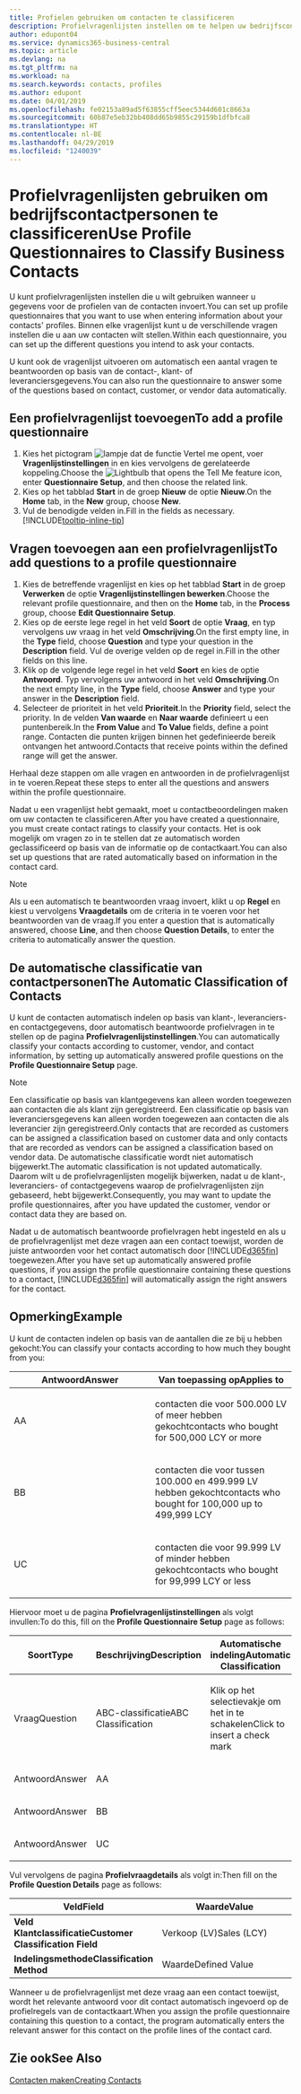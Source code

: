 ```yaml
---
title: Profielen gebruiken om contacten te classificeren
description: Profielvragenlijsten instellen om te helpen uw bedrijfscontactpersonen te classificeren
author: edupont04
ms.service: dynamics365-business-central
ms.topic: article
ms.devlang: na
ms.tgt_pltfrm: na
ms.workload: na
ms.search.keywords: contacts, profiles
ms.author: edupont
ms.date: 04/01/2019
ms.openlocfilehash: fe02153a89ad5f63855cff5eec5344d601c8663a
ms.sourcegitcommit: 60b87e5eb32bb408dd65b9855c29159b1dfbfca8
ms.translationtype: HT
ms.contentlocale: nl-BE
ms.lasthandoff: 04/29/2019
ms.locfileid: "1240039"
---
```

# <a name="use-profile-questionnaires-to-classify-business-contacts"></a><span data-ttu-id="c6334-103">Profielvragenlijsten gebruiken om bedrijfscontactpersonen te classificeren</span><span class="sxs-lookup"><span data-stu-id="c6334-103">Use Profile Questionnaires to Classify Business Contacts</span></span>
<span data-ttu-id="c6334-104">U kunt profielvragenlijsten instellen die u wilt gebruiken wanneer u gegevens voor de profielen van de contacten invoert.</span><span class="sxs-lookup"><span data-stu-id="c6334-104">You can set up profile questionnaires that you want to use when entering information about your contacts' profiles.</span></span> <span data-ttu-id="c6334-105">Binnen elke vragenlijst kunt u de verschillende vragen instellen die u aan uw contacten wilt stellen.</span><span class="sxs-lookup"><span data-stu-id="c6334-105">Within each questionnaire, you can set up the different questions you intend to ask your contacts.</span></span>  

<span data-ttu-id="c6334-106">U kunt ook de vragenlijst uitvoeren om automatisch een aantal vragen te beantwoorden op basis van de contact-, klant- of leveranciersgegevens.</span><span class="sxs-lookup"><span data-stu-id="c6334-106">You can also run the questionnaire to answer some of the questions based on contact, customer, or vendor data automatically.</span></span>  

## <a name="to-add-a-profile-questionnaire"></a><span data-ttu-id="c6334-107">Een profielvragenlijst toevoegen</span><span class="sxs-lookup"><span data-stu-id="c6334-107">To add a profile questionnaire</span></span>
1.  <span data-ttu-id="c6334-108">Kies het pictogram ![lampje dat de functie Vertel me opent](media/ui-search/search_small.png "Vertel me wat u wilt doen"), voer **Vragenlijstinstellingen** in en kies vervolgens de gerelateerde koppeling.</span><span class="sxs-lookup"><span data-stu-id="c6334-108">Choose the ![Lightbulb that opens the Tell Me feature](media/ui-search/search_small.png "Tell me what you want to do") icon, enter **Questionnaire Setup**, and then choose the related link.</span></span>  
2.  <span data-ttu-id="c6334-109">Kies op het tabblad **Start** in de groep **Nieuw** de optie **Nieuw**.</span><span class="sxs-lookup"><span data-stu-id="c6334-109">On the **Home** tab, in the **New** group, choose **New**.</span></span>  
3.  <span data-ttu-id="c6334-110">Vul de benodigde velden in.</span><span class="sxs-lookup"><span data-stu-id="c6334-110">Fill in the fields as necessary.</span></span> [!INCLUDE[tooltip-inline-tip](includes/tooltip-inline-tip_md.md)]  

## <a name="to-add-questions-to-a-profile-questionnaire"></a><span data-ttu-id="c6334-111">Vragen toevoegen aan een profielvragenlijst</span><span class="sxs-lookup"><span data-stu-id="c6334-111">To add questions to a profile questionnaire</span></span>
1.  <span data-ttu-id="c6334-112">Kies de betreffende vragenlijst en kies op het tabblad **Start** in de groep **Verwerken** de optie **Vragenlijstinstellingen bewerken**.</span><span class="sxs-lookup"><span data-stu-id="c6334-112">Choose the relevant profile questionnaire, and then on the **Home** tab, in the **Process** group, choose **Edit Questionnaire Setup**.</span></span>  
2.  <span data-ttu-id="c6334-113">Kies op de eerste lege regel in het veld **Soort** de optie **Vraag**, en typ vervolgens uw vraag in het veld **Omschrijving**.</span><span class="sxs-lookup"><span data-stu-id="c6334-113">On the first empty line, in the **Type** field, choose **Question** and type your question in the **Description** field.</span></span> <span data-ttu-id="c6334-114">Vul de overige velden op de regel in.</span><span class="sxs-lookup"><span data-stu-id="c6334-114">Fill in the other fields on this line.</span></span>  
3.  <span data-ttu-id="c6334-115">Klik op de volgende lege regel in het veld **Soort** en kies de optie **Antwoord**. Typ vervolgens uw antwoord in het veld **Omschrijving**.</span><span class="sxs-lookup"><span data-stu-id="c6334-115">On the next empty line, in the **Type** field, choose **Answer** and type your answer in the **Description** field.</span></span>  
4.  <span data-ttu-id="c6334-116">Selecteer de prioriteit in het veld **Prioriteit**.</span><span class="sxs-lookup"><span data-stu-id="c6334-116">In the **Priority** field, select the priority.</span></span> <span data-ttu-id="c6334-117">In de velden **Van waarde** en **Naar waarde** definieert u een puntenbereik.</span><span class="sxs-lookup"><span data-stu-id="c6334-117">In the **From Value** and **To Value** fields, define a point range.</span></span> <span data-ttu-id="c6334-118">Contacten die punten krijgen binnen het gedefinieerde bereik ontvangen het antwoord.</span><span class="sxs-lookup"><span data-stu-id="c6334-118">Contacts that receive points within the defined range will get the answer.</span></span>  

<span data-ttu-id="c6334-119">Herhaal deze stappen om alle vragen en antwoorden in de profielvragenlijst in te voeren.</span><span class="sxs-lookup"><span data-stu-id="c6334-119">Repeat these steps to enter all the questions and answers within the profile questionnaire.</span></span>

<span data-ttu-id="c6334-120">Nadat u een vragenlijst hebt gemaakt, moet u contactbeoordelingen maken om uw contacten te classificeren.</span><span class="sxs-lookup"><span data-stu-id="c6334-120">After you have created a questionnaire, you must create contact ratings to classify your contacts.</span></span> <span data-ttu-id="c6334-121">Het is ook mogelijk om vragen zo in te stellen dat ze automatisch worden geclassificeerd op basis van de informatie op de contactkaart.</span><span class="sxs-lookup"><span data-stu-id="c6334-121">You can also set up questions that are rated automatically based on information in the contact card.</span></span>  

> [!NOTE]
> <span data-ttu-id="c6334-122">Als u een automatisch te beantwoorden vraag invoert, klikt u op <STRONG>Regel</STRONG> en kiest u vervolgens <STRONG>Vraagdetails</STRONG> om de criteria in te voeren voor het beantwoorden van de vraag.</span><span class="sxs-lookup"><span data-stu-id="c6334-122">If you enter a question that is automatically answered, choose <STRONG>Line</STRONG>, and then choose <STRONG>Question Details</STRONG>, to enter the criteria to automatically answer the question.</span></span>

## <a name="the-automatic-classification-of-contacts"></a><span data-ttu-id="c6334-123">De automatische classificatie van contactpersonen</span><span class="sxs-lookup"><span data-stu-id="c6334-123">The Automatic Classification of Contacts</span></span>
<span data-ttu-id="c6334-124">U kunt de contacten automatisch indelen op basis van klant-, leveranciers- en contactgegevens, door automatisch beantwoorde profielvragen in te stellen op de pagina **Profielvragenlijstinstellingen**.</span><span class="sxs-lookup"><span data-stu-id="c6334-124">You can automatically classify your contacts according to customer, vendor, and contact information, by setting up automatically answered profile questions on the **Profile Questionnaire Setup** page.</span></span>  

> [!NOTE]
> <span data-ttu-id="c6334-125">Een classificatie op basis van klantgegevens kan alleen worden toegewezen aan contacten die als klant zijn geregistreerd. Een classificatie op basis van leveranciersgegevens kan alleen worden toegewezen aan contacten die als leverancier zijn geregistreerd.</span><span class="sxs-lookup"><span data-stu-id="c6334-125">Only contacts that are recorded as customers can be assigned a classification based on customer data and only contacts that are recorded as vendors can be assigned a classification based on vendor data.</span></span> <span data-ttu-id="c6334-126">De automatische classificatie wordt niet automatisch bijgewerkt.</span><span class="sxs-lookup"><span data-stu-id="c6334-126">The automatic classification is not updated automatically.</span></span> <span data-ttu-id="c6334-127">Daarom wilt u de profielvragenlijsten mogelijk bijwerken, nadat u de klant-, leveranciers- of contactgegevens waarop de profielvragenlijsten zijn gebaseerd, hebt bijgewerkt.</span><span class="sxs-lookup"><span data-stu-id="c6334-127">Consequently, you may want to update the profile questionnaires, after you have updated the customer, vendor or contact data they are based on.</span></span>  

<span data-ttu-id="c6334-128">Nadat u de automatisch beantwoorde profielvragen hebt ingesteld en als u de profielvragenlijst met deze vragen aan een contact toewijst, worden de juiste antwoorden voor het contact automatisch door [!INCLUDE[d365fin](includes/d365fin_md.md)] toegewezen.</span><span class="sxs-lookup"><span data-stu-id="c6334-128">After you have set up automatically answered profile questions, if you assign the profile questionnaire containing these questions to a contact, [!INCLUDE[d365fin](includes/d365fin_md.md)] will automatically assign the right answers for the contact.</span></span>  

## <a name="example"></a><span data-ttu-id="c6334-129">Opmerking</span><span class="sxs-lookup"><span data-stu-id="c6334-129">Example</span></span>
<span data-ttu-id="c6334-130">U kunt de contacten indelen op basis van de aantallen die ze bij u hebben gekocht:</span><span class="sxs-lookup"><span data-stu-id="c6334-130">You can classify your contacts according to how much they bought from you:</span></span>

<table>
<colgroup>
<col style="width: 50%" />
<col style="width: 50%" />
</colgroup>
<thead>
<tr class="header">
<th><span data-ttu-id="c6334-131"><strong>Antwoord</strong></span><span class="sxs-lookup"><span data-stu-id="c6334-131"><strong>Answer</strong></span></span></th>
<th><span data-ttu-id="c6334-132"><strong>Van toepassing op</strong></span><span class="sxs-lookup"><span data-stu-id="c6334-132"><strong>Applies to</strong></span></span></th>
</tr>
</thead>
<tbody>
<tr class="odd">
<td><p><span data-ttu-id="c6334-133">A</span><span class="sxs-lookup"><span data-stu-id="c6334-133">A</span></span></p></td>
<td><p><span data-ttu-id="c6334-134">contacten die voor 500.000 LV of meer hebben gekocht</span><span class="sxs-lookup"><span data-stu-id="c6334-134">contacts who bought for 500,000 LCY or more</span></span></p></td>
</tr>
<tr class="even">
<td><p><span data-ttu-id="c6334-135">B</span><span class="sxs-lookup"><span data-stu-id="c6334-135">B</span></span></p></td>
<td><p><span data-ttu-id="c6334-136">contacten die voor tussen 100.000 en 499.999 LV hebben gekocht</span><span class="sxs-lookup"><span data-stu-id="c6334-136">contacts who bought for 100,000 up to 499,999 LCY</span></span></p></td>
</tr>
<tr class="odd">
<td><p><span data-ttu-id="c6334-137">U</span><span class="sxs-lookup"><span data-stu-id="c6334-137">C</span></span></p></td>
<td><p><span data-ttu-id="c6334-138">contacten die voor 99.999 LV of minder hebben gekocht</span><span class="sxs-lookup"><span data-stu-id="c6334-138">contacts who bought for 99,999 LCY or less</span></span></p></td>
</tr>
</tbody>
</table>

<span data-ttu-id="c6334-139">Hiervoor moet u de pagina **Profielvragenlijstinstellingen** als volgt invullen:</span><span class="sxs-lookup"><span data-stu-id="c6334-139">To do this, fill on the **Profile Questionnaire Setup** page as follows:</span></span>


<table>
<colgroup>
<col style="width: 20%" />
<col style="width: 20%" />
<col style="width: 20%" />
<col style="width: 20%" />
<col style="width: 20%" />
</colgroup>
<thead>
<tr class="header">
<th><span data-ttu-id="c6334-140"><strong>Soort</strong></span><span class="sxs-lookup"><span data-stu-id="c6334-140"><strong>Type</strong></span></span></th>
<th><span data-ttu-id="c6334-141"><strong>Beschrijving</strong></span><span class="sxs-lookup"><span data-stu-id="c6334-141"><strong>Description</strong></span></span></th>
<th><span data-ttu-id="c6334-142"><strong>Automatische indeling</strong></span><span class="sxs-lookup"><span data-stu-id="c6334-142"><strong>Automatic Classification</strong></span></span></th>
<th><span data-ttu-id="c6334-143"><strong>Van waarde</strong></span><span class="sxs-lookup"><span data-stu-id="c6334-143"><strong>From Value</strong></span></span></th>
<th><span data-ttu-id="c6334-144"><strong>Naar waarde</strong></span><span class="sxs-lookup"><span data-stu-id="c6334-144"><strong>To Value</strong></span></span></th>
</tr>
</thead>
<tbody>
<tr class="odd">
<td><p><span data-ttu-id="c6334-145">Vraag</span><span class="sxs-lookup"><span data-stu-id="c6334-145">Question</span></span></p></td>
<td><p><span data-ttu-id="c6334-146">ABC-classificatie</span><span class="sxs-lookup"><span data-stu-id="c6334-146">ABC Classification</span></span></p></td>
<td><p><span data-ttu-id="c6334-147">Klik op het selectievakje om het in te schakelen</span><span class="sxs-lookup"><span data-stu-id="c6334-147">Click to insert a check mark</span></span></p></td>
<td><p> </p></td>
<td><p> </p></td>
</tr>
<tr class="even">
<td><p><span data-ttu-id="c6334-148">Antwoord</span><span class="sxs-lookup"><span data-stu-id="c6334-148">Answer</span></span></p></td>
<td><p><span data-ttu-id="c6334-149">A</span><span class="sxs-lookup"><span data-stu-id="c6334-149">A</span></span></p></td>
<td><p> </p></td>
<td><p><span data-ttu-id="c6334-150">500.000</span><span class="sxs-lookup"><span data-stu-id="c6334-150">500,000</span></span></p></td>
<td><p> </p></td>
</tr>
<tr class="odd">
<td><p><span data-ttu-id="c6334-151">Antwoord</span><span class="sxs-lookup"><span data-stu-id="c6334-151">Answer</span></span></p></td>
<td><p><span data-ttu-id="c6334-152">B</span><span class="sxs-lookup"><span data-stu-id="c6334-152">B</span></span></p></td>
<td><p> </p></td>
<td><p><span data-ttu-id="c6334-153">100,000</span><span class="sxs-lookup"><span data-stu-id="c6334-153">100,000</span></span></p></td>
<td><p><span data-ttu-id="c6334-154">499,999</span><span class="sxs-lookup"><span data-stu-id="c6334-154">499,999</span></span></p></td>
</tr>
<tr class="even">
<td><p><span data-ttu-id="c6334-155">Antwoord</span><span class="sxs-lookup"><span data-stu-id="c6334-155">Answer</span></span></p></td>
<td><p><span data-ttu-id="c6334-156">U</span><span class="sxs-lookup"><span data-stu-id="c6334-156">C</span></span></p></td>
<td><p> </p></td>
<td><p> </p></td>
<td><p><span data-ttu-id="c6334-157">99,999</span><span class="sxs-lookup"><span data-stu-id="c6334-157">99,999</span></span></p></td>
</tr>
</tbody>
</table>

<span data-ttu-id="c6334-158">Vul vervolgens de pagina **Profielvraagdetails** als volgt in:</span><span class="sxs-lookup"><span data-stu-id="c6334-158">Then fill on the **Profile Question Details** page as follows:</span></span>
<table>
<colgroup>
<col style="width: 50%" />
<col style="width: 50%" />
</colgroup>
<thead>
<tr class="header">
<th><span data-ttu-id="c6334-159"><strong>Veld</strong></span><span class="sxs-lookup"><span data-stu-id="c6334-159"><strong>Field</strong></span></span></th>
<th><span data-ttu-id="c6334-160"><strong>Waarde</strong></span><span class="sxs-lookup"><span data-stu-id="c6334-160"><strong>Value</strong></span></span></th>
</tr>
</thead>
<tbody>
<tr>
<td><span data-ttu-id="c6334-161"><strong>Veld Klantclassificatie</strong></span><span class="sxs-lookup"><span data-stu-id="c6334-161"><strong>Customer Classification Field</strong></span></span></td>
<td><span data-ttu-id="c6334-162"><emphasis>Verkoop (LV)</emphasis></span><span class="sxs-lookup"><span data-stu-id="c6334-162"><emphasis>Sales (LCY)</emphasis></span></span></td>
</tr>
<tr>
<td><span data-ttu-id="c6334-163"><strong>Indelingsmethode</strong></span><span class="sxs-lookup"><span data-stu-id="c6334-163"><strong>Classification Method</strong></span></span></td>
<td><span data-ttu-id="c6334-164"><emphasis>Waarde</emphasis></span><span class="sxs-lookup"><span data-stu-id="c6334-164"><emphasis>Defined Value</emphasis></span></span></td>
</tr>
</tbody>
</table>

<span data-ttu-id="c6334-165">Wanneer u de profielvragenlijst met deze vraag aan een contact toewijst, wordt het relevante antwoord voor dit contact automatisch ingevoerd op de profielregels van de contactkaart.</span><span class="sxs-lookup"><span data-stu-id="c6334-165">When you assign the profile questionnaire containing this question to a contact, the program automatically enters the relevant answer for this contact on the profile lines of the contact card.</span></span>

## <a name="see-also"></a><span data-ttu-id="c6334-166">Zie ook</span><span class="sxs-lookup"><span data-stu-id="c6334-166">See Also</span></span>
[<span data-ttu-id="c6334-167">Contacten maken</span><span class="sxs-lookup"><span data-stu-id="c6334-167">Creating Contacts</span></span>](marketing-create-contact-companies.md)  
